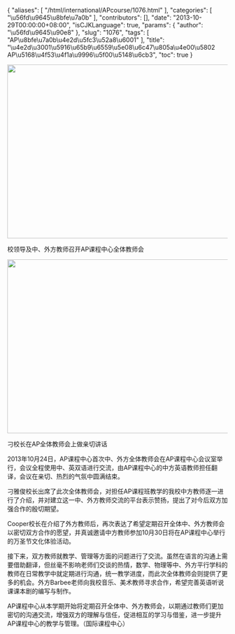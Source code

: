 {
    "aliases": [
        "/html/international/APcourse/1076.html"
    ],
    "categories": [
        "\u56fd\u9645\u8bfe\u7a0b"
    ],
    "contributors": [],
    "date": "2013-10-29T00:00:00+08:00",
    "isCJKLanguage": true,
    "params": {
        "author": "\u56fd\u9645\u90e8"
    },
    "slug": "1076",
    "tags": [
        "AP\u8bfe\u7a0b\u4e2d\u5fc3\u52a8\u6001"
    ],
    "title": "\u4e2d\u3001\u5916\u65b9\u6559\u5e08\u6c47\u805a\u4e00\u5802  AP\u5168\u4f53\u4f1a\u9996\u5f00\u5148\u6cb3",
    "toc": true
}


<img
    src="https://cdn.tfls.online/mirror/full/ca442a08c66f149060797c0a38423878b729a591.jpg"
    style="display:block;margin-left:auto;margin-right:auto;"
    decoding="async"
    fetchpriority="auto"
    loading="lazy"
    height="397"
    width="600"
/>




校领导及中、外方教师召开AP课程中心全体教师会





<img
    src="https://cdn.tfls.online/mirror/full/1de11f2ad0c51fc92c37c9b3313a79effca5b7d8.jpg"
    style="display:block;margin-left:auto;margin-right:auto;"
    decoding="async"
    fetchpriority="auto"
    loading="lazy"
    height="397"
    width="600"
/>




刁校长在AP全体教师会上做亲切讲话









2013年10月24日，AP课程中心首次中、外方全体教师会在AP课程中心会议室举行，会议全程使用中、英双语进行交流，由AP课程中心的中方英语教师担任翻译，会议在亲切、热烈的气氛中圆满结束。




刁雅俊校长出席了此次全体教师会，对担任AP课程班教学的我校中方教师逐一进行了介绍，并对建立这一中、外方教师交流的平台表示赞扬，提出了对今后双方加强合作的殷切期望。




Cooper校长在介绍了外方教师后，再次表达了希望定期召开全体中、外方教师会以密切双方合作的愿望，并真诚邀请中方教师参加10月30日将在AP课程中心举行的万圣节文化体验活动。




接下来，双方教师就教学、管理等方面的问题进行了交流。虽然在语言的沟通上需要借助翻译，但丝毫不影响老师们交谈的热情，数学、物理等中、外方平行学科的教师在日常教学中就定期进行沟通，统一教学进度，而此次全体教师会则提供了更多的机会。外方Barbee老师向我校音乐、美术教师寻求合作，希望完善英语听说课课本剧的编写与制作。




AP课程中心从本学期开始将定期召开全体中、外方教师会，以期通过教师们更加密切的沟通交流，增强双方的理解与信任，促进相互的学习与借鉴，进一步提升AP课程中心的教学与管理。（国际课程中心）







